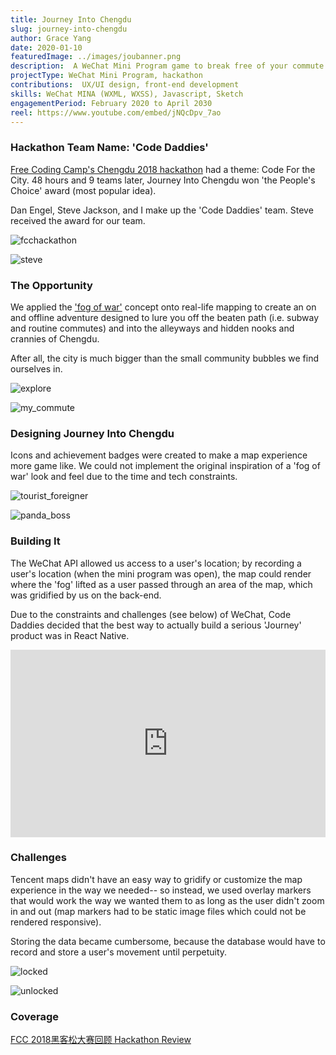 ```yaml
---
title: Journey Into Chengdu
slug: journey-into-chengdu
author: Grace Yang
date: 2020-01-10
featuredImage: ../images/joubanner.png
description:  A WeChat Mini Program game to break free of your commute and explore Chengdu.
projectType: WeChat Mini Program, hackathon
contributions:  UX/UI design, front-end development
skills: WeChat MINA (WXML, WXSS), Javascript, Sketch
engagementPeriod: February 2020 to April 2030
reel: https://www.youtube.com/embed/jNQcDpv_7ao
---
```


### Hackathon Team Name: 'Code Daddies'

[Free Coding Camp's Chengdu 2018 hackathon](https://mp.weixin.qq.com/s/x5X7dCA_kdx_tkw4XcniNA) had a theme: Code For the City. 48 hours and 9 teams later, Journey Into Chengdu won 'the People's Choice' award (most popular idea).

Dan Engel, Steve Jackson, and I make up the 'Code Daddies' team. Steve received the award for our team.

![fcchackathon](../images/journey_1.png)

![steve](../images/journey_8.jpeg)

### The Opportunity

We applied the ['fog of war'](https://en.wikipedia.org/wiki/Fog_of_war#In_video_games) concept onto real-life mapping to create an on and offline adventure designed to lure you off the beaten path (i.e. subway and routine commutes) and into the alleyways and hidden nooks and crannies of Chengdu.

After all, the city is much bigger than the small community bubbles we find ourselves in.

![explore](../images/journey_3.png)

![my_commute](../images/journey_2.png)

### Designing Journey Into Chengdu

Icons and achievement badges were created to make a map experience more game like. We could not implement the original inspiration of a 'fog of war' look and feel due to the time and tech constraints.

![tourist_foreigner](../images/journey_4.png)

![panda_boss](../images/journey_5.png)

### Building It

The WeChat API allowed us access to a user's location; by recording a user's location (when the mini program was open), the map could render where the 'fog' lifted as a user passed through an area of the map, which was gridified by us on the back-end.

Due to the constraints and challenges (see below) of WeChat, Code Daddies decided that the best way to actually build a serious 'Journey' product was in React Native.

<iframe width="100%" height="300px" style="margin: 0 auto" src="https://www.youtube.com/embed/jNQcDpv_7ao" frameborder="0" allow="autoplay; encrypted-media" allowfullscreen></iframe>

### Challenges

Tencent maps didn't have an easy way to gridify or customize the map experience in the way we needed-- so instead, we used overlay markers that would work the way we wanted them to as long as the user didn't zoom in and out (map markers had to be static image files which could not be rendered responsive).

Storing the data became cumbersome, because the database would have to record and store a user's movement until perpetuity.

![locked](../images/journey_6.png)

![unlocked](../images/journey_7.png)

### Coverage

<a href="https://mp.weixin.qq.com/s/x5X7dCA_kdx_tkw4XcniNA" target="_blank" rel="noopener">FCC 2018黑客松大赛回顾 Hackathon Review</a>
